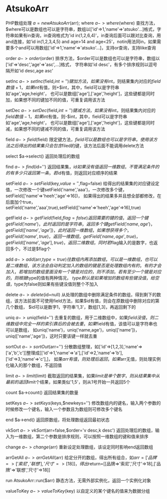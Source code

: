 # AtsukoArr
PHP数组处理
$a=new AtsukoArr($arr);
where
$a->where($where)
查找方法，$where可以是数组也可以是字符串，数组以['id'=>1,'name'=>'atsuko'...]格式，字符串如果有in查询，in查询格式为'id in(1,2,6,4)'，in查询后面可以跟对比查询，用and连接，如'id in(1,2,3,4,5) and age>14 and age<25'，notin用法同in，如果需要多个and可以用数组['id'=>1,'name'=>'atsuko'...]，支持or查询，支持like查询

order
$a->order($order)
排序方法，$order可以是数组也可以是字符串，数组以['id'=>'desc','age'=>'asc',...]格式，
字符串如'id desc'，有多个排序规则以逗号隔开如'id desc,age asc'

setInc
$a->setInc($field,$int='')
键加方法，如果没有$int，则结果集内对应的$field数值+1，如果$int有值，则+$int，其中，field可以是字符串如'age','age,height'，
也可以是数组['age'],['age','height']，这些键都是同时加，如果想不同的键加不同的值，可重复调用该方法

setDec
$a->setDec($field,$int='')
键减方法，如果没有$int，则结果集内对应的$field数值-1，如果$int有值，则-$int，其中，field可以是字符串如'age','age,height'，
也可以是数组['age'],['age','height']，这些键都是同时减，如果想不同的键减不同的值，可重复调用该方法

field
$a->field($field)
限定键方法，$field可以是数组也可以是字符串，使用该方法之后得出的结果集只会包含$filed的键，该方法后面不能调用delete方法

select
$a->select()
返回处理后的数组

find
$a->find($id='')
返回结果集，$id如果没有值返回一维数组，不管满足条件的的有多少只返回第一条，若$id有值，则返回对应顺序的结果

setField
$a->setField($key,$value='',$flag=false)
给得出的结果集的对应键设定值，一次修改一个键setField('name','aaa')，一次修改多个键，setField(['name'=>'heeh','age'=>16])，
如果得出的结果多并且想全部都修改，在后面加个true，setField('name','aaa',true),setField(['name'=>'heeh','age'=>16],true)

getField
$a->getField($field,$flag=false)
返回需要的键的值，返回一个键getField('name')，此时返回的是字符串，返回多个键getField('name,age')，getField(['name','age'])，
此时返回一维数组，如果想获得多个，getField('name',true)，返回一维数组，getField('name,age',true)，getField(['name','age'],true)，
返回二维数组，同时若$flag输入的是数字，也返回多个，不过是$flag个

add
$a->add($arr,$type=true)
往数组内再添加数组，可以是一维数组，也可以是二维数组，该方法会自动判定加入的数组的键是否是处理数组内有的，有的才会加入，
若增加的数组里面没有一个键是对应的，则不添加，若有至少一个键是对应的，则根据$type的值有两种情况，
$type默认是如果增加的数组有些键没值，给空值，$type为false则如果有些键没值则整个不加入

delete
$a->delete($id=null)
从处理的数组中删除满足条件的数组，得到剩下的数组，该方法前面不可使用field方法，如果$id有值，则会在原数组中删除对应的第几个数组，
$id可以是数字1，字符串'1,3'，数组[1,3]，再返回剩下的

uniq
$a->uniq($field='')
去重复的数组，用于二维数组中，如果$field没值，则二维数组中完全一样的索引靠后的会被去重，如果$field有值，该值可以是字符串也可以是数组，
如uniq('name')，uniq('name,age')，uniq(['name'])，uniq(['name','age'])，这时只要该键一样就去重

sortOut
$a->sortOut($arr='')
分散数组整理，如['id'=>[1,2,3],'name'=>['a','b','c']]整理成[['id'=>1,'name'=>'a'],['id'=>2,'name'=>'b'],['id'=>3,'name'=>'c'],]，
如果$arr有值，则处理后返回，如果$arr无值，则处理实例化输入的那个数组，不返回值

limit
$a->limit($limit)
截取返回的结果集，如果$limit是单个数字，则从结果集中从最前的返回$limit个结果，如果类似'1,5'，则从1号开始一共返回5个

count
$a->count()
返回结果集的数量

setKeys
$a->setKeys($keys,$newkeys='')
修改数组内的键名，输入两个参数的时候修改一个键名，输入一个参数且为数组则可修改多个键名

end
$a->end()
返回原数组，将处理数组返回最初状态

vkSort
$a->vkSort($arr=false,$order='v desc,k desc')
返回处理后的数组，输入为一维数组，第二个参数是排序规则，可以按照一维数组的键和值来排序

change
$a->change($arr)
重新设定处理数组，该设定同时影响end返回数组

arrGetAll
$a->arrGetAll($arr)
给定分开的数组，得出所有组合，如$arr=['品牌'=>['索尼','联想'],'尺寸'=>[18]]，得出$return=[[品牌=>'索尼','尺寸'=>18],['品牌'=>'联想','尺寸'=>18]]

run
AtsukoArr::run($arr)
静态方法，无需外部实例化，返回一个实例化对象

valueToKey
$a->valueToKey($key)
以自定义的某个键名的值来为数据分组
